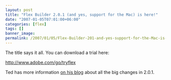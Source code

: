 ```yaml
---
layout: post
title: "Flex Builder 2.0.1 (and yes, support for the Mac) is here!"
date: "2007-01-05T07:01:00+06:00"
categories: [flex]
tags: []
banner_image: 
permalink: /2007/01/05/Flex-Builder-201-and-yes-support-for-the-Mac-is-here
---
```


The title says it all. You can download a trial here:

<a href="http://www.adobe.com/go/tryflex">http://www.adobe.com/go/tryflex</a>

Ted has more information <a href="http://www.onflex.org/ted/">on his blog</a> about all the big changes in 2.0.1.

<script src="http://www.flex.org/badge/badge.js"></script>